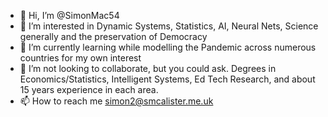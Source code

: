 - 👋 Hi, I’m @SimonMac54
- 👀 I’m interested in Dynamic Systems, Statistics, AI, Neural Nets, Science generally and the preservation of Democracy
- 🌱 I’m currently learning while modelling the Pandemic across numerous countries for my own interest
- 💞️ I’m not looking to collaborate, but you could ask. Degrees in Economics/Statistics, Intelligent Systems, Ed Tech Research, and about 15 years experience in each area.
- 📫 How to reach me            simon2@smcalister.me.uk

<!---
SimonMac54/SimonMac54 is a ✨ special ✨ repository because its `README.md` (this file) appears on your GitHub profile.
You can click the Preview link to take a look at your changes.
--->
